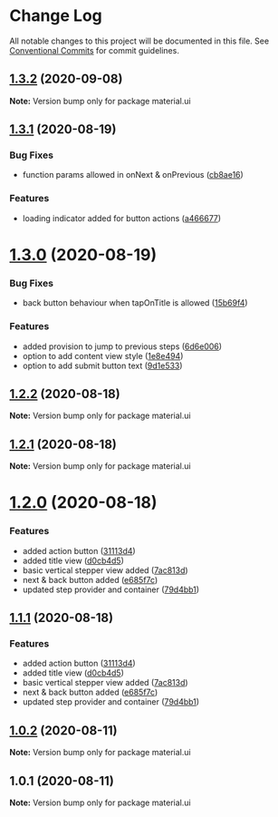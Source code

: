 # Change Log

All notable changes to this project will be documented in this file.
See [Conventional Commits](https://conventionalcommits.org) for commit guidelines.

## [1.3.2](https://github.com/vazra/react-native-stepper/compare/v1.3.1...v1.3.2) (2020-09-08)

**Note:** Version bump only for package material.ui





## [1.3.1](https://github.com/vazra/react-native-stepper/compare/v1.3.0...v1.3.1) (2020-08-19)


### Bug Fixes

* function params allowed in onNext & onPrevious ([cb8ae16](https://github.com/vazra/react-native-stepper/commit/cb8ae16b18c138b4f3fc592713e1cd7636059310))


### Features

* loading indicator added for button actions ([a466677](https://github.com/vazra/react-native-stepper/commit/a46667717ad8afdbc123ccd57e3a5425660c7c6d))





# [1.3.0](https://github.com/vazra/react-native-stepper/compare/v1.2.2...v1.3.0) (2020-08-19)


### Bug Fixes

* back button behaviour when tapOnTitle is allowed ([15b69f4](https://github.com/vazra/react-native-stepper/commit/15b69f4e735a069fab52266a4701e0d1bc82171a))


### Features

* added provision to jump to previous steps ([6d6e006](https://github.com/vazra/react-native-stepper/commit/6d6e0064c591ca93f19be6b2b82260641071583f))
* option to add content view style ([1e8e494](https://github.com/vazra/react-native-stepper/commit/1e8e494ed0d3a3b87d63b166c9c49ca8b92e1411))
* option to add submit button text ([9d1e533](https://github.com/vazra/react-native-stepper/commit/9d1e5333623b7f017ee1b47ec4be523ffca960e7))





## [1.2.2](https://github.com/vazra/react-native-stepper/compare/v1.2.1...v1.2.2) (2020-08-18)

**Note:** Version bump only for package material.ui





## [1.2.1](https://github.com/vazra/react-native-stepper/compare/v1.2.0...v1.2.1) (2020-08-18)

**Note:** Version bump only for package material.ui





# [1.2.0](https://github.com/vazra/react-native-stepper/compare/v1.0.2...v1.2.0) (2020-08-18)


### Features

* added action button ([31113d4](https://github.com/vazra/react-native-stepper/commit/31113d438c99b9ff59a987f7ea8b3310f440ac1c))
* added title view ([d0cb4d5](https://github.com/vazra/react-native-stepper/commit/d0cb4d54109d4b5718fe75f1322dda072b95b8d0))
* basic vertical stepper view added ([7ac813d](https://github.com/vazra/react-native-stepper/commit/7ac813d974cbcd0da3a25f547890601f1b0bd17d))
* next & back button added ([e685f7c](https://github.com/vazra/react-native-stepper/commit/e685f7c0d41b4e2ecd6bfd9b3d20cb32b4dc60c8))
* updated step provider and container ([79d4bb1](https://github.com/vazra/react-native-stepper/commit/79d4bb1ff1f8f0a23da5c3b9c78dbbd66bca8e27))





## [1.1.1](https://github.com/vazra/react-native-stepper/compare/v1.0.2...v1.1.1) (2020-08-18)


### Features

* added action button ([31113d4](https://github.com/vazra/react-native-stepper/commit/31113d438c99b9ff59a987f7ea8b3310f440ac1c))
* added title view ([d0cb4d5](https://github.com/vazra/react-native-stepper/commit/d0cb4d54109d4b5718fe75f1322dda072b95b8d0))
* basic vertical stepper view added ([7ac813d](https://github.com/vazra/react-native-stepper/commit/7ac813d974cbcd0da3a25f547890601f1b0bd17d))
* next & back button added ([e685f7c](https://github.com/vazra/react-native-stepper/commit/e685f7c0d41b4e2ecd6bfd9b3d20cb32b4dc60c8))
* updated step provider and container ([79d4bb1](https://github.com/vazra/react-native-stepper/commit/79d4bb1ff1f8f0a23da5c3b9c78dbbd66bca8e27))





## [1.0.2](https://github.com/vazra/react-native-stepper/compare/v1.0.1...v1.0.2) (2020-08-11)

**Note:** Version bump only for package material.ui





## 1.0.1 (2020-08-11)

**Note:** Version bump only for package material.ui
